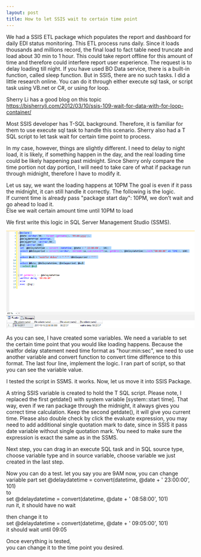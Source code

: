```yaml
---
layout: post
title: How to let SSIS wait to certain time point 
---
```


We had a SSIS ETL package which populates the report and dashboard for daily EDI status monitoring. This ETL process runs daily.  Since it loads thousands and millions record, the final load to fact table need truncate and load about 30 min to 1 hour. This could take report offline for this amount of time and therefore could interfere report user experience. The request is to delay loading till night. 
If you have used BO Data service, there is a built-in function, called sleep function.  But in SSIS, there are no such tasks. I did a little research online.  You can do it through either execute sql task, or script task using VB.net or C#, or using for loop. 

Sherry Li has a good blog on this topic   
<https://bisherryli.com/2012/03/10/ssis-109-wait-for-data-with-for-loop-container/>

Most SSIS developer has T-SQL background.  Therefore, it is familiar for them to use execute sql task to handle this scenario.  Sherry also had a T SQL script to let task wait for certain time point to process. 

In my case, however, things are slightly different.  I need to delay to night load, it is likely, if something happen in the day, and the real loading time could be likely happening past midnight.  Since Sherry only compare the time portion not day portion, I will need to take care of what if package run through midnight, therefore I have to modify it. 

Let us say, we want the loading happens at 10PM
The goal is even if it pass the midnight, it can still handle it correctly. The following is the logic.  
If current time is already pass "package start day": 10PM, we don’t wait and go ahead to load it.  
Else we wait certain amount time until 10PM to load  

We first write this logic in SQL Server Management Studio (SSMS). 

<img src="/images/blog12/script1.PNG" >

As you can see, I have created some variables. We need a variable to set the certain time point that you would like loading happens. Because the waitfor delay statement need time format as "hour:min:sec", we need to use another variable and convert function to convert time difference to this format. The last four line, implement the logic. I ran part of script, so that you can see the variable value. 

I tested the script in SSMS. it works. Now, let us move it into SSIS Package.  

A string SSIS variable is created to hold the T SQL script.  Please note, I replaced the first getdate() with system variable [system::start time]. That way, even if we ran package through the midnight, it always gives you correct time calculation. Keep the second getdate(), it will give you current time. Please also double check by click the evaluate expression, you may need to add additional single quotation mark to date, since in SSIS it pass date variable without single quotation mark. You need to make sure the expression is exact the same as in the SSMS.

Next step, you can drag in an execute SQL task and in SQL source type, choose variable type and in source variable, choose variable we just created in the last step. 

Now you can do a test.  let you say you are 9AM now, you can change variable part
set @delaydatetime = convert(datetime, @date + ' 23:00:00', 101)  
to   
set @delaydatetime = convert(datetime, @date + ' 08:58:00', 101)  
run it, it should have no wait  

then change it to   
set @delaydatetime = convert(datetime, @date + ' 09:05:00', 101)  
it should wait until 09:05  

Once everything is tested,  
you can change it to the time point you desired.   














